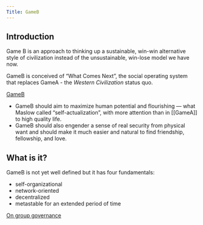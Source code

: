 ```yaml
---
Title: GameB
---
```


## Introduction 

Game B is an approach to thinking up a sustainable, win-win alternative style of civilization instead of the unsustainable, win-lose model we have now.

GameB is conceived of “What Comes Next”, the social operating system that replaces GameA - the *Western Civilization* status quo.

[GameB](https://medium.com/@memetic007/a-journey-to-gameb-4fb13772bcf3) 

- GameB should aim to maximize human potential and flourishing — what Maslow called “self-actualization”, with more attention than in [[GameA]] to high quality life.
- GameB should also engender a sense of real security from physical want and should make it much easier and natural to find friendship, fellowship, and love.

## What is it?
GameB is not yet well defined but it has four fundamentals:
- self-organizational
- network-oriented
- decentralized
- metastable for an extended period of time

[On group governance](http://www.magic-flight.com/pub/uvsm_1/sgrp_small_group_2.pdf) 
